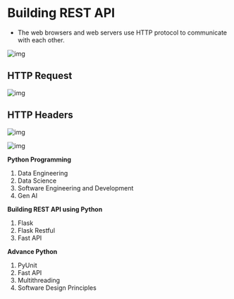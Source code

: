 # Building REST API

* The web browsers and web servers use HTTP protocol to communicate with each other.

![img](https://lh7-rt.googleusercontent.com/slidesz/AGV_vUdTTU7CELNOFKRPkdhee8sJsV-SUhkVdNo5su5FMWCPwA4woRLUYZKxHulFw73pJSVvuN10mvyDNup6c4KjWscRvnnquDSBVrqV5Mle6gN4w_MTdk67CLTiuFFyjd23LKacVXqZmQ=s2048?key=5KT_gWqT32gpkkZ5Udb2hksf)

## HTTP Request

 ![img](https://lh7-rt.googleusercontent.com/slidesz/AGV_vUfWihih0BXYRsMspYKBPs8pu-PqarGB5Fhn_2ScNCwbxXsXIAmcvK8LdSaY-2TcepdZ8yJlgg7I51Tf6vSMvjtL4iaO8b5IdzBaArhWnzqAFcxP1u0TEU9ox2Fc1DQ1s0ny9k2U4A=s2048?key=5KT_gWqT32gpkkZ5Udb2hksf)



## HTTP Headers

![img](https://lh7-rt.googleusercontent.com/slidesz/AGV_vUcTwRCVKf1XslbSD3NQHkzE9scZJ8yhhsg9cwy71nIYa6Ih7D5O9CuFWfFVeRI1oJUCnnab-qrMahUq4prIZ3ATxquhXUoqysPWm1qTNczekbdy5_7JDo0jtSNeNYC5eTpHetWw=s2048?key=5KT_gWqT32gpkkZ5Udb2hksf)

![img](https://lh7-rt.googleusercontent.com/slidesz/AGV_vUdS0DYKvMNSdz2DGglY6zAQ9I7ueIXf0XKZGoEzwnwfERqlABCMNAdjbvpzwEwuIcK-nXJzmgNQbo09qVhIzNlzMRf-c3iQUzGLa2xIsfddelZOY_OuZQ-sj8Kjpfz0gHqCrqa48A=s2048?key=5KT_gWqT32gpkkZ5Udb2hksf)

**Python Programming**

1. Data Engineering
2. Data Science
3. Software Engineering and Development
4. Gen AI

**Building REST API using Python**

1. Flask
2. Flask Restful
3. Fast API

**Advance Python**

1. PyUnit
2. Fast API
3. Multithreading
4. Software Design Principles